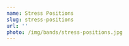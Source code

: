 ```yaml
---
name: Stress Positions
slug: stress-positions
url: ''
photo: /img/bands/stress-positions.jpg
---
```

